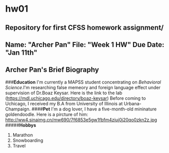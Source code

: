 # hw01
Repository for first CFSS homework assignment/
---
Name: "Archer Pan"
File: "Week 1 HW"
Due Date: "Jan 11th"
---
## **Archer Pan's Brief Biography**
###**Education**
I'm currently a MAPSS student concentrating on *Behavioral Science*.I'm researching false memeory and foreign language effect under supervision of Dr.Boaz Keysar.
Here is the link to the lab (https://mdl.uchicago.edu/directory/boaz-keysar)
Before coming to Uchicago, I received my B.A from University of Illinois at Urbana-Champaign.
####**Pet**
I'm a dog lover, I have a five-month-old mininature goldendoodle.
Here is a pircture of him:
http://ww4.sinaimg.cn/mw690/7f6853e5gw1fbfm4ziuj0j20qo0zkn2z.jpg
#####**Hobbys**
1. Marathon
2. Snowboarding
3. Travel
